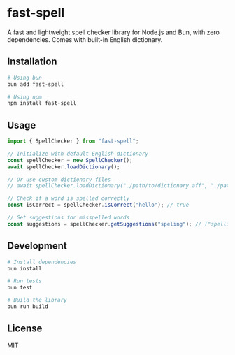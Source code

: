 # fast-spell

A fast and lightweight spell checker library for Node.js and Bun, with zero dependencies. Comes with built-in English dictionary.

## Installation

```bash
# Using bun
bun add fast-spell

# Using npm
npm install fast-spell
```

## Usage

```typescript
import { SpellChecker } from "fast-spell";

// Initialize with default English dictionary
const spellChecker = new SpellChecker();
await spellChecker.loadDictionary();

// Or use custom dictionary files
// await spellChecker.loadDictionary("./path/to/dictionary.aff", "./path/to/dictionary.dic");

// Check if a word is spelled correctly
const isCorrect = spellChecker.isCorrect("hello"); // true

// Get suggestions for misspelled words
const suggestions = spellChecker.getSuggestions("speling"); // ["spelling", ...]
```

## Development

```bash
# Install dependencies
bun install

# Run tests
bun test

# Build the library
bun run build
```

## License

MIT
